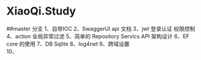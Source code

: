 # XiaoQi.Study
##master 分支
	1、自带IOC 
	2、SwaggerUI api 文档 
	3、jwt 登录认证 权限控制 
	4、action 全局异常过滤
	5、简单的 Repository Servics API 架构设计
	6、EF core 的使用 
	7、DB Sqlite 
	8、log4net 
	9、跨域设置  
	10、